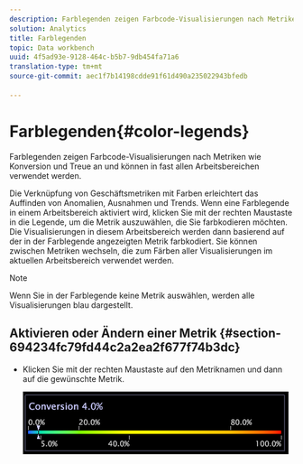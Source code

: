 ```yaml
---
description: Farblegenden zeigen Farbcode-Visualisierungen nach Metriken wie Konversion und Treue an und können in fast allen Arbeitsbereichen verwendet werden.
solution: Analytics
title: Farblegenden
topic: Data workbench
uuid: 4f5ad93e-9128-464c-b5b7-9db454fa71a6
translation-type: tm+mt
source-git-commit: aec1f7b14198cdde91f61d490a235022943bfedb

---
```



# Farblegenden{#color-legends}

Farblegenden zeigen Farbcode-Visualisierungen nach Metriken wie Konversion und Treue an und können in fast allen Arbeitsbereichen verwendet werden.

Die Verknüpfung von Geschäftsmetriken mit Farben erleichtert das Auffinden von Anomalien, Ausnahmen und Trends. Wenn eine Farblegende in einem Arbeitsbereich aktiviert wird, klicken Sie mit der rechten Maustaste in die Legende, um die Metrik auszuwählen, die Sie farbkodieren möchten. Die Visualisierungen in diesem Arbeitsbereich werden dann basierend auf der in der Farblegende angezeigten Metrik farbkodiert. Sie können zwischen Metriken wechseln, die zum Färben aller Visualisierungen im aktuellen Arbeitsbereich verwendet werden.

>[!NOTE]
>
>Wenn Sie in der Farblegende keine Metrik auswählen, werden alle Visualisierungen blau dargestellt.

## Aktivieren oder Ändern einer Metrik {#section-694234fc79fd44c2a2ea2f677f74b3dc}

* Klicken Sie mit der rechten Maustaste auf den Metriknamen und dann auf die gewünschte Metrik.

   ![](assets/lgd_ColorLegend.png)


